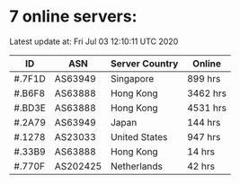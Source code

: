 # 7 online servers:

Latest update at: Fri Jul 03 12:10:11 UTC 2020

| ID | ASN | Server Country | Online |
| -- | --- | -------------- | ------ |
| #.7F1D | AS63949 | Singapore | 899 hrs |
| #.B6F8 | AS63888 | Hong Kong | 3462 hrs |
| #.BD3E | AS63888 | Hong Kong | 4531 hrs |
| #.2A79 | AS63949 | Japan | 144 hrs |
| #.1278 | AS23033 | United States | 947 hrs |
| #.33B9 | AS63888 | Hong Kong | 14 hrs |
| #.770F | AS202425 | Netherlands | 42 hrs |

